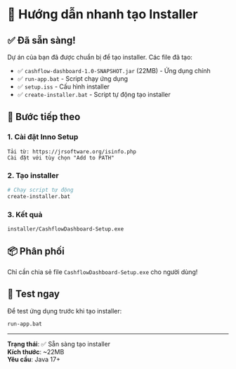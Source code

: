# 🚀 Hướng dẫn nhanh tạo Installer

## ✅ Đã sẵn sàng!

Dự án của bạn đã được chuẩn bị để tạo installer. Các file đã tạo:

- ✅ `cashflow-dashboard-1.0-SNAPSHOT.jar` (22MB) - Ứng dụng chính
- ✅ `run-app.bat` - Script chạy ứng dụng
- ✅ `setup.iss` - Cấu hình installer
- ✅ `create-installer.bat` - Script tự động tạo installer

## 🎯 Bước tiếp theo

### 1. Cài đặt Inno Setup
```
Tải từ: https://jrsoftware.org/isinfo.php
Cài đặt với tùy chọn "Add to PATH"
```

### 2. Tạo installer
```bash
# Chạy script tự động
create-installer.bat
```

### 3. Kết quả
```
installer/CashflowDashboard-Setup.exe
```

## 📦 Phân phối

Chỉ cần chia sẻ file `CashflowDashboard-Setup.exe` cho người dùng!

## 🔧 Test ngay

Để test ứng dụng trước khi tạo installer:
```bash
run-app.bat
```

---
**Trạng thái**: ✅ Sẵn sàng tạo installer  
**Kích thước**: ~22MB  
**Yêu cầu**: Java 17+ 
